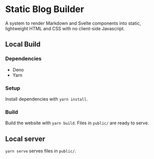# Static Blog Builder
A system to render Markdown and Svelte components into static, lightweight HTML and CSS with no client-side Javascript.

## Local Build

### Dependencies
* Deno
* Yarn

### Setup 
Install dependencies with `yarn install`.

### Build
Build the website with `yarn build`. Files in `public/` are ready to serve.

## Local server
`yarn serve` serves files in `public/`.
